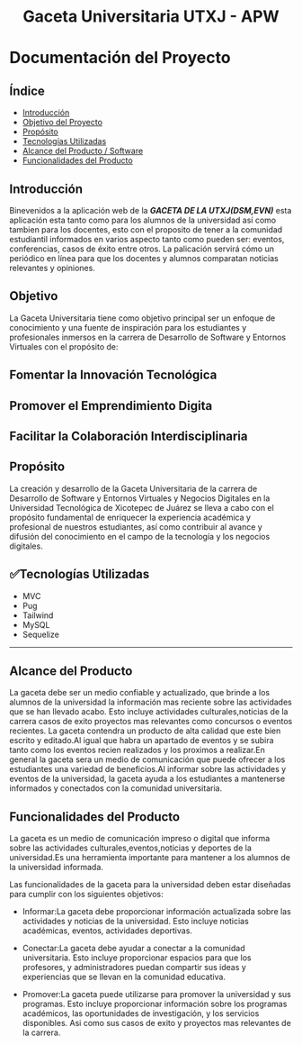 <h1 align="center">Gaceta Universitaria UTXJ - APW</h1>

# Documentación del Proyecto

## Índice

- [Introducción](#Introducción)
- [Objetivo del Proyecto](#Objetivo)
- [Propósito](#Propósito)
- [Tecnologías Utilizadas](#Tecnologías_Utilizadas)
- [Alcance del Producto / Software](#Alcance)
- [Funcionalidades del Producto](#Funcionalidades)

## Introducción
Binevenidos a la aplicación web de la ***GACETA DE LA UTXJ(DSM,EVN)*** esta aplicación esta tanto como para los alumnos de la universidad así como tambien para los docentes, esto con el proposito de tener a la comunidad estudiantil informados en varios aspecto tanto como pueden ser: eventos, conferencias, casos de éxito entre otros. La palicación servirá cómo un periódico en línea para que los docentes y alumnos comparatan noticias relevantes y opiniones.

## Objetivo
La Gaceta Universitaria tiene como objetivo principal ser un enfoque de conocimiento y una fuente de inspiración para los estudiantes y profesionales inmersos en la carrera de Desarrollo de Software y Entornos Virtuales  con el propósito de: 
## Fomentar la Innovación Tecnológica
## Promover el Emprendimiento Digita
## Facilitar la Colaboración Interdisciplinaria

## Propósito 
La creación y desarrollo de la Gaceta Universitaria de la carrera de Desarrollo de Software y Entornos Virtuales y Negocios Digitales en la Universidad Tecnológica de Xicotepec de Juárez se lleva a cabo con el propósito fundamental de enriquecer la experiencia académica y profesional de nuestros estudiantes, así como contribuir al avance y difusión del conocimiento en el campo de la tecnología y los negocios digitales.

## :white_check_mark:Tecnologías Utilizadas

- MVC
- Pug
- Tailwind
- MySQL
- Sequelize
- - -

## Alcance del Producto 
La gaceta debe ser un medio confiable y actualizado, que brinde a los alumnos de la universidad la información mas reciente sobre las actividades que se han llevado acabo.
Esto incluye actividades culturales,noticias de la carrera casos de exito proyectos mas relevantes como concursos o eventos recientes.
La gaceta contendra un producto de alta calidad que este bien escrito y editado.Al igual que habra un apartado de eventos y se subira tanto como los eventos recien realizados y los proximos a realizar.En general la gaceta sera un medio de comunicación que puede ofrecer a los estudiantes una variedad de beneficios.Al informar sobre las actividades y eventos de la universidad, la gaceta ayuda a los estudiantes a mantenerse informados y conectados con la comunidad universitaria.

## Funcionalidades del Producto 
La gaceta es un medio de comunicación impreso o digital que informa sobre las actividades culturales,eventos,noticias y deportes de la universidad.Es una herramienta importante para mantener a los alumnos de la universidad informada.

Las funcionalidades de la gaceta para la universidad deben estar diseñadas para cumplir con los siguientes objetivos:

- Informar:La gaceta debe proporcionar información actualizada sobre las actividades y noticias de la universidad. Esto incluye noticias académicas, eventos, actividades deportivas.

- Conectar:La gaceta debe ayudar a conectar a la comunidad universitaria. Esto incluye proporcionar espacios para que los profesores, y administradores puedan compartir sus ideas y experiencias que se llevan en la comunidad educativa.

- Promover:La gaceta puede utilizarse para promover la universidad y sus programas. Esto incluye proporcionar información sobre los programas académicos, las oportunidades de investigación, y los servicios disponibles. Asi como sus casos de exito y proyectos mas relevantes de la carrera.




